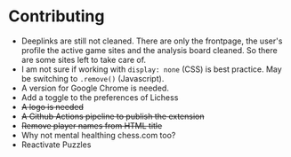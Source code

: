 # Contributing

* Deeplinks are still not cleaned. There are only the frontpage, the user's profile the active game sites and the analysis board cleaned. So there are some sites left to take care of.
* I am not sure if working with `display: none` (CSS) is best practice. May be switching to `.remove()` (Javascript).
* A version for Google Chrome is needed.
* Add a toggle to the preferences of Lichess
* ~~A logo is needed~~
* ~~A Github Actions pipeline to publish the extension~~
* ~~Remove player names from HTML title~~
* Why not mental healthing chess.com too?
* Reactivate Puzzles
